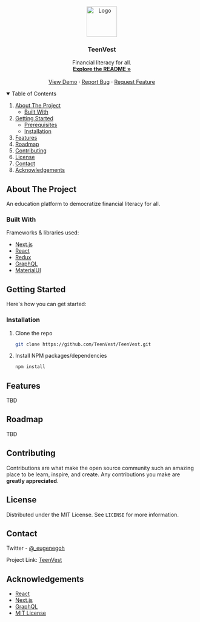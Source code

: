 <!--
*** Thanks for checking out the Best-README-Template. If you have a suggestion
*** that would make this better, please fork the repo and create a pull request
*** or simply open an issue with the tag "enhancement".
*** Thanks again! Now go create something AMAZING! :D
-->

<!-- PROJECT SHIELDS -->
<!--
*** I'm using markdown "reference style" links for readability.
*** Reference links are enclosed in brackets [ ] instead of parentheses ( ).
*** See the bottom of this document for the declaration of the reference variables
*** for contributors-url, forks-url, etc. This is an optional, concise syntax you may use.
*** https://www.markdownguide.org/basic-syntax/#reference-style-links
-->

<!-- PROJECT LOGO -->

<br />
<p align="center">
  <a href="https://github.com/TeenVest1">
    <img src="https://user-images.githubusercontent.com/64187129/131427349-e995ab53-b923-4628-b9fd-22b7741d0e7a.png" alt="Logo" width="80" height="80">
  </a>

  <h3 align="center">TeenVest</h3>

  <p align="center">
    Financial literacy for all.
    <br />
    <a href="https://github.com/TeenVest/TeenVest/blob/main/README.md"><strong>Explore the README »</strong></a>
    <br />
    <br />
    <a href="https://teen-vest.vercel.app/">View Demo</a>
    ·
    <a href="https://github.com/TeenVest/TeenVest/issues">Report Bug</a>
    ·
    <a href="https://github.com/TeenVest/TeenVest/issues">Request Feature</a>
  </p>
</p>

<!-- TABLE OF CONTENTS -->

<details open="open">
  <summary>Table of Contents</summary>
  <ol>
    <li>
      <a href="#about-the-project">About The Project</a>
      <ul>
        <li><a href="#built-with">Built With</a></li>
      </ul>
    </li>
    <li>
      <a href="#getting-started">Getting Started</a>
      <ul>
        <li><a href="#prerequisites">Prerequisites</a></li>
        <li><a href="#installation">Installation</a></li>
      </ul>
    </li>
    <li><a href="#features">Features</a></li>
    <li><a href="#roadmap">Roadmap</a></li>
    <li><a href="#contributing">Contributing</a></li>
    <li><a href="#license">License</a></li>
    <li><a href="#contact">Contact</a></li>
    <li><a href="#acknowledgements">Acknowledgements</a></li>
  </ol>
</details>

<!-- ABOUT THE PROJECT -->
## About The Project

An education platform to democratize financial literacy for all.

### Built With

Frameworks & libraries used:

* [Next.js](https://nextjs.org/)
* [React](https://reactjs.org/)
* [Redux](https://redux.js.org/)
* [GraphQL](https://graphql.org/)
* [MaterialUI](https://next.material-ui.com/)

<!-- GETTING STARTED -->
## Getting Started

Here's how you can get started:

### Installation

1. Clone the repo

   ```sh
   git clone https://github.com/TeenVest/TeenVest.git
   ```

2. Install NPM packages/dependencies

   ```sh
   npm install
   ```

<!-- USAGE EXAMPLES -->
## Features

TBD

<!-- ROADMAP -->
## Roadmap

TBD

<!-- CONTRIBUTING -->
## Contributing

Contributions are what make the open source community such an amazing place to be learn, inspire, and create. Any contributions you make are **greatly appreciated**.

<!-- LICENSE -->
## License

Distributed under the MIT License. See `LICENSE` for more information.

<!-- CONTACT -->
## Contact

Twitter - [@_eugenegoh](https://twitter.com/_eugenegoh)

Project Link: [TeenVest](https://github.com/TeenVest/TeenVest)

<!-- ACKNOWLEDGEMENTS -->
## Acknowledgements

* [React](https://reactjs.org/)
* [Next.js](https://nextjs.org/)
* [GraphQL](https://graphql.org/)
* [MIT License](https://github.com/TeenVest/TeenVest/blob/main/LICENSE)

<!-- MARKDOWN LINKS & IMAGES -->
<!-- https://www.markdownguide.org/basic-syntax/#reference-style-links -->
[contributors-shield]: https://img.shields.io/github/contributors/othneildrew/Best-README-Template.svg?style=for-the-badge
[contributors-url]: https://github.com/othneildrew/Best-README-Template/graphs/contributors
[forks-shield]: https://img.shields.io/github/forks/othneildrew/Best-README-Template.svg?style=for-the-badge
[forks-url]: https://github.com/othneildrew/Best-README-Template/network/members
[stars-shield]: https://img.shields.io/github/stars/othneildrew/Best-README-Template.svg?style=for-the-badge
[stars-url]: https://github.com/othneildrew/Best-README-Template/stargazers
[issues-shield]: https://img.shields.io/github/issues/othneildrew/Best-README-Template.svg?style=for-the-badge
[issues-url]: https://github.com/othneildrew/Best-README-Template/issues
[license-shield]: https://img.shields.io/github/license/othneildrew/Best-README-Template.svg?style=for-the-badge
[license-url]: https://github.com/othneildrew/Best-README-Template/blob/master/LICENSE.txt
[linkedin-shield]: https://img.shields.io/badge/-LinkedIn-black.svg?style=for-the-badge&logo=linkedin&colorB=555
[linkedin-url]: https://linkedin.com/in/othneildrew
[product-screenshot]: images/screenshot.png
